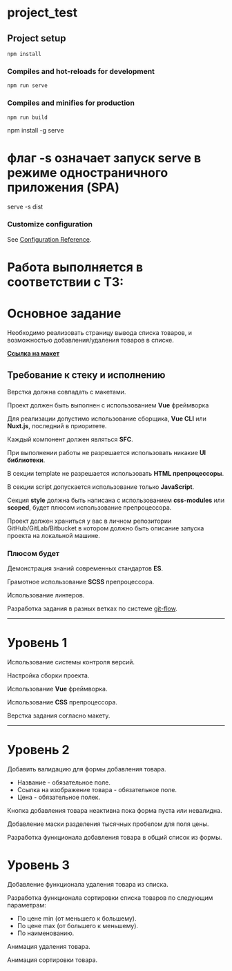 # project_test

## Project setup

```
npm install
```

### Compiles and hot-reloads for development

```
npm run serve
```

### Compiles and minifies for production

```
npm run build
```

npm install -g serve

# флаг -s означает запуск serve в режиме одностраничного приложения (SPA)

serve -s dist

### Customize configuration

See [Configuration Reference](https://cli.vuejs.org/config/).

# Работа выполняется в соответствии с ТЗ:

# **Основное задание**

Необходимо реализовать страницу вывода списка товаров, и возможностью добавления/удаления товаров в списке.

[**Ссылка на макет**](https://www.figma.com/file/kIuVw6nSk218pi9iE98iq5/Junior-frontend-developer-test?node-id=4%3A365)

## **Требование к стеку и исполнению**

Верстка должна совпадать с макетами.

Проект должен быть выполнен с использованием **Vue** фреймворка

Для реализации допустимо использование сборщика, **Vue CLI** или **Nuxt.js**, последний в приоритете.

Каждый компонент должен являться **SFC**.

При выполнении работы не разрешается использовать никакие **UI библиотеки**.

В секции template не разрешается использовать **HTML препроцессоры**.

В секции script допускается использование только **JavaScript**.

Секция **style** должна быть написана с использованием **css-modules** или **scoped**, будет плюсом использование препроцессора.

Проект должен храниться у вас в личном репозитории GitHub/GitLab/Bitbucket в котором должно быть описание запуска проекта на локальной машине.

### **Плюсом будет**

Демонстрация знаний современных стандартов **ES**.

Грамотное использование **SCSS** препроцессора.

Использование линтеров.

Разработка задания в разных ветках по системе [git-flow](https://danielkummer.github.io/git-flow-cheatsheet/index.ru_RU.html).

---

# **Уровень 1**

Использование системы контроля версий.

Настройка сборки проекта.

Использование **Vue** фреймворка.

Использование **CSS** препроцессора.

Верстка задания согласно макету.

---

# **Уровень 2**

Добавить валидацию для формы добавления товара.

- Название - обязательное поле.
- Ссылка на изображение товара - обязательное поле.
- Цена - обязательное полек.

Кнопка добавления товара неактивна пока форма пуста или невалидна.

Добавление маски разделения тысячных пробелом для поля цены.

Разработка функционала добавления товара в общий список из формы.

# **Уровень 3**

Добавление функционала удаления товара из списка.

Разработка функционала сортировки списка товаров по следующим параметрам:

- По цене min (от меньшего к большему).
- По цене max (от большего к меньшему).
- По наименованию.

Анимация удаления товара.

Анимация сортировки товара.
